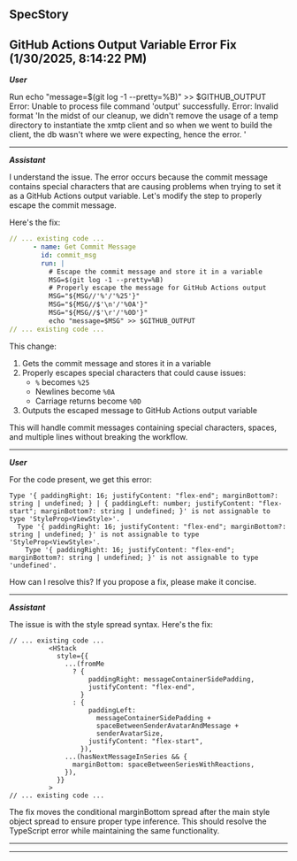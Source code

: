 ## SpecStory

## GitHub Actions Output Variable Error Fix (1/30/2025, 8:14:22 PM)

_**User**_

Run echo "message=$(git log -1 --pretty=%B)" >> $GITHUB_OUTPUT
Error: Unable to process file command 'output' successfully.
Error: Invalid format 'In the midst of our cleanup, we didn't remove the usage of a temp directory to instantiate the xmtp client and so when we went to build the client, the db wasn't where we were expecting, hence the error. '

---

_**Assistant**_

I understand the issue. The error occurs because the commit message contains special characters that are causing problems when trying to set it as a GitHub Actions output variable. Let's modify the step to properly escape the commit message.

Here's the fix:

```yaml:.github/workflows/deploy-preview.yml
// ... existing code ...
      - name: Get Commit Message
        id: commit_msg
        run: |
          # Escape the commit message and store it in a variable
          MSG=$(git log -1 --pretty=%B)
          # Properly escape the message for GitHub Actions output
          MSG="${MSG//'%'/'%25'}"
          MSG="${MSG//$'\n'/'%0A'}"
          MSG="${MSG//$'\r'/'%0D'}"
          echo "message=$MSG" >> $GITHUB_OUTPUT
// ... existing code ...
```

This change:
1. Gets the commit message and stores it in a variable
2. Properly escapes special characters that could cause issues:
   - `%` becomes `%25`
   - Newlines become `%0A`
   - Carriage returns become `%0D`
3. Outputs the escaped message to GitHub Actions output variable

This will handle commit messages containing special characters, spaces, and multiple lines without breaking the workflow.

---

_**User**_

For the code present, we get this error:
```
Type '{ paddingRight: 16; justifyContent: "flex-end"; marginBottom?: string | undefined; } | { paddingLeft: number; justifyContent: "flex-start"; marginBottom?: string | undefined; }' is not assignable to type 'StyleProp<ViewStyle>'.
  Type '{ paddingRight: 16; justifyContent: "flex-end"; marginBottom?: string | undefined; }' is not assignable to type 'StyleProp<ViewStyle>'.
    Type '{ paddingRight: 16; justifyContent: "flex-end"; marginBottom?: string | undefined; }' is not assignable to type 'undefined'.
```
How can I resolve this? If you propose a fix, please make it concise.

---

_**Assistant**_

The issue is with the style spread syntax. Here's the fix:

```typescript:features/conversation/conversation-message/conversation-message-layout.tsx
// ... existing code ...
          <HStack
            style={{
              ...(fromMe
                ? {
                    paddingRight: messageContainerSidePadding,
                    justifyContent: "flex-end",
                  }
                : {
                    paddingLeft:
                      messageContainerSidePadding +
                      spaceBetweenSenderAvatarAndMessage +
                      senderAvatarSize,
                    justifyContent: "flex-start",
                  }),
              ...(hasNextMessageInSeries && {
                marginBottom: spaceBetweenSeriesWithReactions,
              }),
            }}
          >
// ... existing code ...
```

The fix moves the conditional marginBottom spread after the main style object spread to ensure proper type inference. This should resolve the TypeScript error while maintaining the same functionality.

---



---

